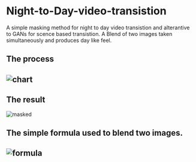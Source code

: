 # Night-to-Day-video-transistion
A simple masking method for night to day video transistion and alterantive to GANs for scence based transistion. A Blend of two images taken simultaneously and produces day like feel. 
## The process
![chart](https://user-images.githubusercontent.com/58180507/120216720-02ce1100-c255-11eb-8fe7-a93e64f95d03.jpg)
------------------------------------------------------------------------------------------------------------
## The result
![masked](https://user-images.githubusercontent.com/58180507/120216802-1a0cfe80-c255-11eb-9753-fa332fffb81f.JPG)
## The simple formula used to blend two images.
![formula](https://user-images.githubusercontent.com/58180507/120216819-1f6a4900-c255-11eb-91b9-cb729c9b2276.JPG)
-------------------------------------------------------------------------------------------------------------
